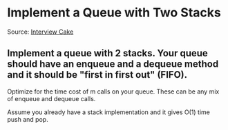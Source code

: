 # Implement a Queue with Two Stacks
Source: [Interview Cake](https://www.interviewcake.com/question/swift/queue-two-stacks?course=fc1&section=queues-stacks)

## Implement a queue with 2 stacks. Your queue should have an enqueue and a dequeue method and it should be "first in first out" (FIFO).

Optimize for the time cost of m calls on your queue. These can be any mix of enqueue and dequeue calls.

Assume you already have a stack implementation and it gives O(1) time push and pop.
